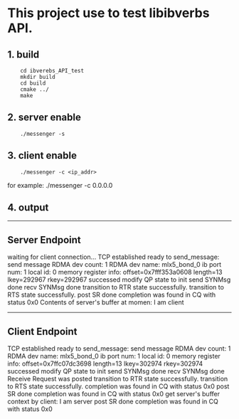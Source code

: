 # This project use to test libibverbs API.
## 1. build
        cd ibverebs_API_test
        mkdir build
        cd build
        cmake ../
        make

## 2. server enable
        ./messenger -s

## 3. client enable
        ./messenger -c <ip_addr>
for example:
        ./messenger -c 0.0.0.0

## 4. output
--------------------------
 Server Endpoint
--------------------------
waiting for client connection...
TCP established
ready to send_message: send message
RDMA dev count: 1
RDMA dev name: mlx5_bond_0
ib port num: 1
local id: 0
memory register info: offset=0x7fff353a0608 length=13 lkey=292967 rkey=292967
successed modify QP state to init
send SYNMsg done
recv SYNMsg done
transition to RTR state successfully.
transition to RTS state successfully.
post SR done
completion was found in CQ with status 0x0
Contents of server's buffer at momen: I am client

--------------------------
 Client Endpoint
--------------------------
TCP established
ready to send_message: send message
RDMA dev count: 1
RDMA dev name: mlx5_bond_0
ib port num: 1
local id: 0
memory register info: offset=0x7ffc07dc3698 length=13 lkey=302974 rkey=302974
successed modify QP state to init
send SYNMsg done
recv SYNMsg done
Receive Request was posted
transition to RTR state successfully.
transition to RTS state successfully.
completion was found in CQ with status 0x0
post SR done
completion was found in CQ with status 0x0
get server's buffer context by client: I am server
post SR done
completion was found in CQ with status 0x0
